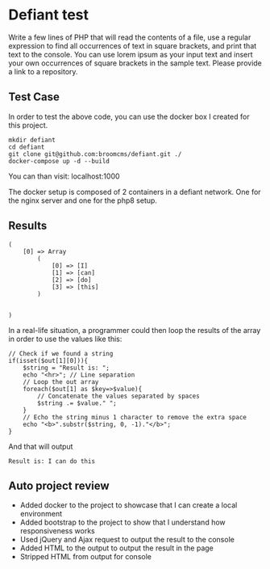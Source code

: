 # Defiant test


Write a few lines of PHP that will read the contents of a file, use a regular expression to find all occurrences of text in square brackets, and print that text to the console. You can use lorem ipsum as your input text and insert your own occurrences of square brackets in the sample text. Please provide a link to a repository.
## Test Case

In order to test the above code, you can use the docker box I created for this project.

    mkdir defiant
    cd defiant
    git clone git@github.com:broomcms/defiant.git ./
    docker-compose up -d --build

You can than visit:
localhost:1000

The docker setup is composed of 2 containers in a defiant network. One for the nginx server and one for the php8 setup.

## Results


    (
        [0] => Array
            (
                [0] => [I]
                [1] => [can]
                [2] => [do]
                [3] => [this]
            )


    )


In a real-life situation, a programmer could then loop the results of the array in order to use the values like this:


    // Check if we found a string
    if(isset($out[1][0])){
        $string = "Result is: ";
        echo "<hr>"; // Line separation
        // Loop the out array
        foreach($out[1] as $key=>$value){
            // Concatenate the values separated by spaces
            $string .= $value." ";
        }
        // Echo the string minus 1 character to remove the extra space
        echo "<b>".substr($string, 0, -1)."</b>";
    }


And that will output

    Result is: I can do this

## Auto project review


 - Added docker to the project to showcase that I can create a local environment
 - Added bootstrap to the project to show that I understand how responsiveness works
 - Used jQuery and Ajax request to output the result to the console
 - Added HTML to the output to output the result in the page
 - Stripped HTML from output for console